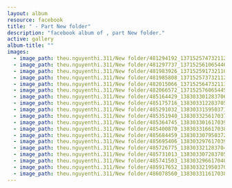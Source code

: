 ```yaml
---
layout: album
resource: facebook
title: " - Part New folder"
description: "facebook album of , part New folder."
active: gallery
album-title: ""
images:
  - image_path: theu.nguyenthi.311/New folder/481294192_1371525747321122_483445832061410178_n.jpg
  - image_path: theu.nguyenthi.311/New folder/481297737_1371525610654469_6591529612824538499_n.jpg
  - image_path: theu.nguyenthi.311/New folder/481983926_1371525917321105_6860878622714931228_n.jpg
  - image_path: theu.nguyenthi.311/New folder/481985808_1371525737321123_2390104455236638402_n.jpg
  - image_path: theu.nguyenthi.311/New folder/482015066_1371525647321132_7837827816619000442_n.jpg
  - image_path: theu.nguyenthi.311/New folder/482066572_1371525760654454_6233658718862774231_n.jpg
  - image_path: theu.nguyenthi.311/New folder/485164429_1383033012837062_7174457781361473850_n.jpg
  - image_path: theu.nguyenthi.311/New folder/485175716_1383033122837051_1724239706475695577_n.jpg
  - image_path: theu.nguyenthi.311/New folder/485291032_1383033159503714_5403648411093382985_n.jpg
  - image_path: theu.nguyenthi.311/New folder/485351940_1383033256170371_3360064129297601481_n.jpg
  - image_path: theu.nguyenthi.311/New folder/485364745_1383033016170395_5594141457328774100_n.jpg
  - image_path: theu.nguyenthi.311/New folder/485400870_1383033166170380_7933309547827267626_n.jpg
  - image_path: theu.nguyenthi.311/New folder/485684459_1383033079503722_4280234946960104348_n.jpg
  - image_path: theu.nguyenthi.311/New folder/485695406_1383032976170399_6263654202591842584_n.jpg
  - image_path: theu.nguyenthi.311/New folder/485726775_1383033212837042_8347409831701867135_n.jpg
  - image_path: theu.nguyenthi.311/New folder/485731013_1383033072837056_8152876855907828488_n.jpg
  - image_path: theu.nguyenthi.311/New folder/485741503_1383032966170400_7811125502509315890_n.jpg
  - image_path: theu.nguyenthi.311/New folder/485917652_1383033219503708_7402281602376412411_n.jpg
  - image_path: theu.nguyenthi.311/New folder/486078560_1383033116170385_8215741077094981407_n.jpg
---
```

